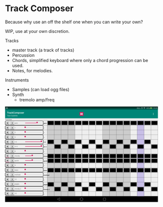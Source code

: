 # Track Composer

 Because why use an off the shelf one when you can write your own?
 
 WIP, use at your own discretion.
 
 Tracks
 - master track (a track of tracks)
 - Percussion
 - Chords, simplified keyboard where only a chord progression can be used.
 - Notes, for melodies.
 
 Instruments
 - Samples (can load ogg files)
 - Synth 
   - tremolo amp/freq
  
 ![](Screenshot.png)
 
